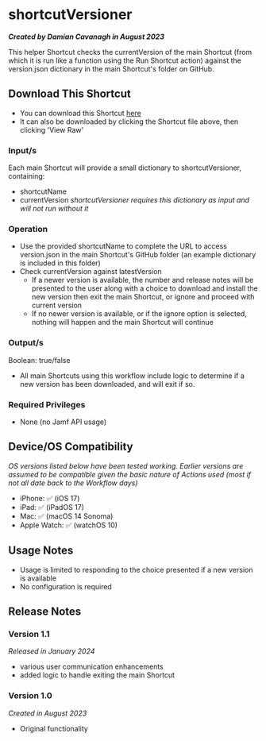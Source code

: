 # shortcutVersioner

***Created by Damian Cavanagh in August 2023***

This helper Shortcut checks the currentVersion of the main Shortcut (from which it is run like a function using the Run Shortcut action) against the version.json dictionary in the main Shortcut's folder on GitHub. 

## Download This Shortcut
- You can download this Shortcut [here](https://github.com/dhcav/ShortcutsForJamfPro/raw/main/shortcutVersioner/shortcutVersioner.shortcut)
- It can also be downloaded by clicking the Shortcut file above, then clicking 'View Raw'


### Input/s
Each main Shortcut will provide a small dictionary to shortcutVersioner, containing:
- shortcutName
- currentVersion
*shortcutVersioner requires this dictionary as input and will not run without it* 

### Operation
- Use the provided shortcutName to complete the URL to access version.json in the main Shortcut's GitHub folder (an example dictionary is included in this folder)
- Check currentVersion against latestVersion
  - If a newer version is available, the number and release notes will be presented to the user along with a choice to download and install the new version then exit the main Shortcut, or ignore and proceed with current version
  - If no newer version is available, or if the ignore option is selected, nothing will happen and the main Shortcut will continue

### Output/s
Boolean: true/false
- All main Shortcuts using this workflow include logic to determine if a new version has been downloaded, and will exit if so. 


### Required Privileges
- None (no Jamf API usage)


## Device/OS Compatibility
*OS versions listed below have been tested working. Earlier versions are assumed to be compatible given the basic nature of Actions used (most if not all date back to the Workflow days)*
- iPhone: 		✅ (iOS 17)
- iPad:  		✅ (iPadOS 17)
- Mac:  		✅ (macOS 14 Sonoma)
- Apple Watch: 	✅ (watchOS 10)


## Usage Notes
- Usage is limited to responding to the choice presented if a new version is available
- No configuration is required


## Release Notes
### Version 1.1
*Released in January 2024*
- various user communication enhancements
- added logic to handle exiting the main Shortcut

### Version 1.0
*Created in August 2023*
- Original functionality

